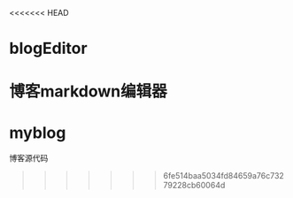 <<<<<<< HEAD
# blogEditor
博客markdown编辑器
=======
# myblog
博客源代码
>>>>>>> 6fe514baa5034fd84659a76c73279228cb60064d

